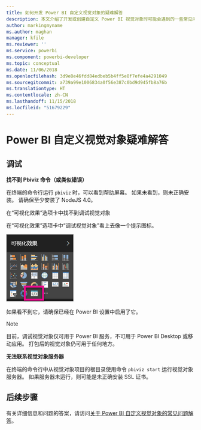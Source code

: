 ```yaml
---
title: 如何开发 Power BI 自定义视觉对象的疑难解答
description: 本文介绍了开发或创建自定义 Power BI 视觉对象时可能会遇到的一些常见问题。
author: markingmyname
ms.author: maghan
manager: kfile
ms.reviewer: ''
ms.service: powerbi
ms.component: powerbi-developer
ms.topic: conceptual
ms.date: 11/06/2018
ms.openlocfilehash: 3d9e8e46fdd84edbeb5b4ff5e8f7efe4a4291049
ms.sourcegitcommit: a739a99e1006834a0f56e387c0bd9d945fb8a76b
ms.translationtype: HT
ms.contentlocale: zh-CN
ms.lasthandoff: 11/15/2018
ms.locfileid: "51679229"
---
```

# <a name="troubleshoot-power-bi-custom-visuals"></a>Power BI 自定义视觉对象疑难解答

## <a name="debug"></a>调试

**找不到 Pbiviz 命令（或类似错误）**

在终端的命令行运行 `pbiviz` 时，可以看到帮助屏幕。 如果未看到，则未正确安装。 请确保至少安装了 NodeJS 4.0。

在“可视化效果”选项卡中找不到调试视觉对象

在“可视化效果”选项卡中“调试视觉对象”看上去像一个提示图标。

![视觉对象选项](media/power-bi-custom-visuals-troubleshoot/powerbi-developer-visual-selection.png)

如果看不到它，请确保已经在 Power BI 设置中启用了它。

> [!NOTE]
> 目前，调试视觉对象仅可用于 Power BI 服务，不可用于 Power BI Desktop 或移动应用。 打包后的视觉对象仍可用于任何地方。

**无法联系视觉对象服务器**

在终端的命令行中从视觉对象项目的根目录使用命令 `pbiviz start` 运行视觉对象服务器。 如果服务器未运行，则可能是未正确安装 SSL 证书。

## <a name="next-steps"></a>后续步骤

有关详细信息和问题的答案，请访问[关于 Power BI 自定义视觉对象的常见问题解答](power-bi-custom-visuals-faq.md#organizational-custom-visuals)。
